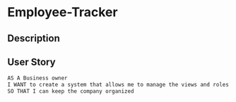 # Employee-Tracker

## Description

## User Story

```md
AS A Business owner
I WANT to create a system that allows me to manage the views and roles for the company
SO THAT I can keep the company organized
``` 


